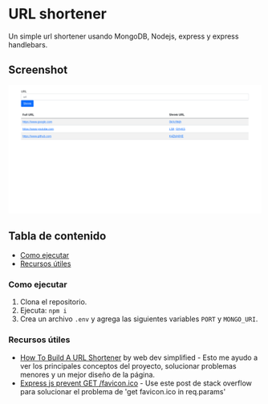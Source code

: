 # URL shortener

Un simple url shortener usando MongoDB, Nodejs, express y express handlebars.

## Screenshot
![](./readme-src/desktop.png)

## Tabla de contenido
- [Como ejecutar](#como-ejecutar)
- [Recursos útiles](#recursos-útiles)

### Como ejecutar

1. Clona el repositorio.
2. Ejecuta: `npm i`
3. Crea un archivo `.env` y agrega las siguientes variables `PORT` y `MONGO_URI`.

### Recursos útiles
- [How To Build A URL Shortener](https://www.youtube.com/watch?v=SLpUKAGnm-g) by web dev simplified - Esto me ayudo a ver los principales conceptos del proyecto, solucionar problemas menores y un mejor diseño de la página.
- [Express js prevent GET /favicon.ico](https://stackoverflow.com/questions/35408729/express-js-prevent-get-favicon-ico) - Use este post de stack overflow para solucionar el problema de 'get favicon.ico in req.params'